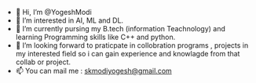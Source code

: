 - 👋 Hi, I’m @YogeshModi
- 👀 I’m interested in AI, ML and DL. 
- 🌱 I’m currently pursing my B.tech (information Teachnology) and learning Programming skills like C++ and python.
- 💞️ I’m looking forward to praticpate in collobration programs , projects in my interested field so i can gain experience and knowlagde from that collab or project.
- 📫 You can mail me : skmodiyogesh@gmail.com

<!---
YogeshModi-04/YogeshModi-04 is a ✨ special ✨ repository because its `README.md` (this file) appears on your GitHub profile.
You can click the Preview link to take a look at your changes.
--->
